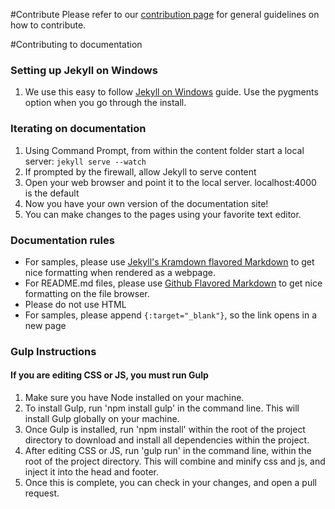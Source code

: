 #Contribute
Please refer to our [contribution page](http://ms-iot.github.io/content/Contribute.htm) for general guidelines on how to contribute.

#Contributing to documentation
### Setting up Jekyll on Windows
1. We use this easy to follow [Jekyll on Windows](http://jekyllrb.com/docs/windows/) guide. Use the pygments option when you go through the install.

### Iterating on documentation
1. Using Command Prompt, from within the content folder start a local server:
```jekyll serve --watch```
1. If prompted by the firewall, allow Jekyll to serve content
1. Open your web browser and point it to the local server. localhost:4000 is the default
1. Now you have your own version of the documentation site!
1. You can make changes to the pages using your favorite text editor.

### Documentation rules
* For samples, please use [Jekyll's Kramdown flavored Markdown](http://jekyllrb.com/docs/home/) to get nice formatting when rendered as a webpage.
* For README.md files, please use [Github Flavored Markdown](https://help.github.com/articles/github-flavored-markdown/) to get nice formatting on the file browser.
* Please do not use HTML
* For samples, please append ```{:target="_blank"}```, so the link opens in a new page

### Gulp Instructions
#### If you are editing CSS or JS, you must run Gulp
1. Make sure you have Node installed on your machine.
2. To install Gulp, run 'npm install gulp' in the command line. This will install Gulp globally on your machine.
3. Once Gulp is installed, run 'npm install' within the root of the project directory to download and install all dependencies within the project.
4. After editing CSS or JS, run 'gulp run' in the command line, within the root of the project directory. This will combine and minify css and js, and inject it into the head and footer.
5. Once this is complete, you can check in your changes, and open a pull request.
